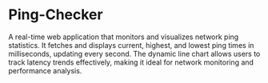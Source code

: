 # Ping-Checker
A real-time web application that monitors and visualizes network ping statistics. It fetches and displays current, highest, and lowest ping times in milliseconds, updating every second. The dynamic line chart allows users to track latency trends effectively, making it ideal for network monitoring and performance analysis.
